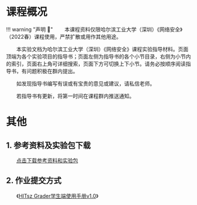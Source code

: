 # 课程概况

<!-- 网页用途声明————建议保留！ -->
!!! warning "声明 :loudspeaker:"
    &emsp;&emsp;本课程资料仅限哈尔滨工业大学（深圳）《网络安全》（2022春）课程使用，严禁扩散或用作其他用途。

&emsp;&emsp;本实验文档为哈尔滨工业大学（深圳）《网络安全》课程实验指导材料。页面顶端为各个实验项目的指导书；页面左侧为指导书的各个小节目录，右侧为小节内的索引，页面右上角可详细搜索，页面下方可切换上下小节。请务必按顺序阅读指导书，有问题积极在群内提出。

&emsp;&emsp;如发现指导书编写有误或有宝贵的意见或建议，请私信老师。

&emsp;&emsp;若指导书有更新，将第一时间在课程群内推送通知。

# 其他

## 1. 参考资料及实验包下载

&emsp;&emsp;[点击下载参考资料和实验包](https://gitee.com/hitsz-cslab/net-work-security/tree/master/stupkt)

## 2. 作业提交方式

&emsp;&emsp;《[HITsz Grader学生端使用手册v1.0](https://gitee.com/hitsz-cslab/net-work-security/blob/master/stupkt/HITsz%20Grader%E5%AD%A6%E7%94%9F%E7%AB%AF%E4%BD%BF%E7%94%A8%E6%89%8B%E5%86%8CV1.0.pdf)》
